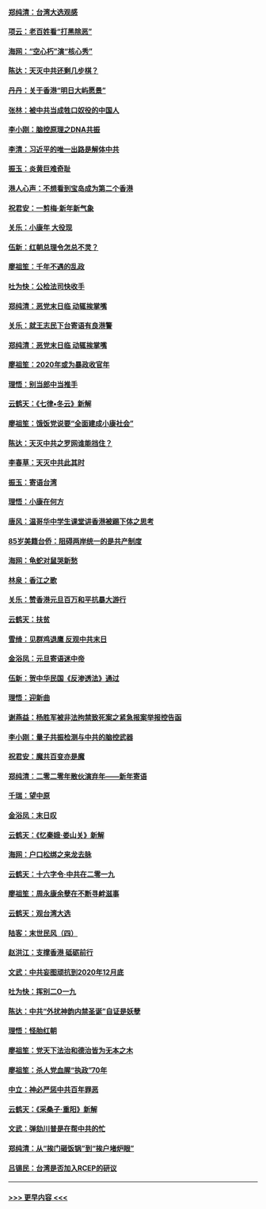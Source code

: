 #### [郑纯清：台湾大选观感](../pages/nsc993/n11786210.md?t=01121202) 
#### [项云：老百姓看“打黑除恶”](../pages/nsc993/n11785398.md?t=01121202) 
#### [海网：“空心朽”演“核心秀”](../pages/nsc993/n11783874.md?t=01121202) 
#### [陈达：天灭中共还剩几步棋？](../pages/nsc993/n11783719.md?t=01121202) 
#### [丹丹：关于香港“明日大屿愿景”](../pages/nsc993/n11783273.md?t=01121202) 
#### [张林：被中共当成牲口奴役的中国人](../pages/nsc993/n11782397.md?t=01121202) 
#### [李小刚：脑控原理之DNA共振](../pages/nsc993/n11780962.md?t=01121202) 
#### [李清：习近平的唯一出路是解体中共](../pages/nsc993/n11780866.md?t=01121202) 
#### [振玉：炎黄巨难奇耻](../pages/nsc993/n11779632.md?t=01121202) 
#### [港人心声：不想看到宝岛成为第二个香港](../pages/nsc993/n11778817.md?t=01121202) 
#### [祝君安：一剪梅‧新年新气象](../pages/nsc993/n11776340.md?t=01121202) 
#### [关乐：小康年 大役现](../pages/nsc993/n11774213.md?t=01121202) 
#### [伍新：红朝总理令怎总不灵？](../pages/nsc993/n11770813.md?t=01121202) 
#### [廖祖笙：千年不遇的乱政](../pages/nsc993/n11770373.md?t=01121202) 
#### [吐为快：公检法司快收手](../pages/nsc993/n11770359.md?t=01121202) 
#### [郑纯清：恶党末日临 动辄挨掌嘴](../pages/nsc993/n11769912.md?t=01121202) 
#### [关乐：就王志民下台寄语有良港警](../pages/nsc993/n11769903.md?t=01121202) 
#### [郑纯清：恶党末日临 动辄挨掌嘴](../pages/nsc993/n11769356.md?t=01121202) 
#### [廖祖笙：2020年或为暴政收官年](../pages/nsc993/n11768216.md?t=01121202) 
#### [理悟：别当郎中当推手](../pages/nsc993/n11768243.md?t=01121202) 
#### [云鹤天：《七律▪冬云》新解](../pages/nsc993/n11768204.md?t=01121202) 
#### [廖祖笙：饿饭党说要“全面建成小康社会”](../pages/nsc993/n11767482.md?t=01121202) 
#### [陈达：天灭中共之罗网谁能挡住？](../pages/nsc993/n11767465.md?t=01121202) 
#### [李春草：天灭中共此其时](../pages/nsc993/n11767452.md?t=01121202) 
#### [振玉：寄语台湾](../pages/nsc993/n11767432.md?t=01121202) 
#### [理悟：小康在何方](../pages/nsc993/n11767394.md?t=01121202) 
#### [唐风：温哥华中学生课堂讲香港被踢下体之思考](../pages/nsc993/n11766848.md?t=01121202) 
#### [85岁美籍台侨：阻碍两岸统一的是共产制度](../pages/nsc993/n11765043.md?t=01121202) 
#### [海网：龟蛇对鼠哭新愁](../pages/nsc993/n11764895.md?t=01121202) 
#### [林泉：香江之歌](../pages/nsc993/n11764415.md?t=01121202) 
#### [关乐：赞香港元旦百万和平抗暴大游行](../pages/nsc993/n11764382.md?t=01121202) 
#### [云鹤天：扶贫](../pages/nsc993/n11764245.md?t=01121202) 
#### [雪绮：见群鸡退鹰  反观中共末日](../pages/nsc993/n11762112.md?t=01121202) 
#### [金浴凤：元旦寄语迷中帝](../pages/nsc993/n11761788.md?t=01121202) 
#### [伍新：贺中华民国《反渗透法》通过](../pages/nsc993/n11761994.md?t=01121202) 
#### [理悟：迎新曲](../pages/nsc993/n11761152.md?t=01121202) 
#### [谢燕益：杨胜军被非法拘禁致死案之紧急报案举报控告函](../pages/nsc993/n11756134.md?t=01121202) 
#### [李小刚：量子共振检测与中共的脑控武器](../pages/nsc993/n11754518.md?t=01121202) 
#### [祝君安：魔共百变亦是魔](../pages/nsc993/n11754469.md?t=01121202) 
#### [郑纯清：二零二零年散伙演弃年——新年寄语](../pages/nsc993/n11754195.md?t=01121202) 
#### [千瑞：望中原](../pages/nsc993/n11754159.md?t=01121202) 
#### [金浴凤：末日叹](../pages/nsc993/n11752359.md?t=01121202) 
#### [云鹤天：《忆秦娥‧娄山关》新解](../pages/nsc993/n11752348.md?t=01121202) 
#### [海网：户口松绑之来龙去脉](../pages/nsc993/n11752328.md?t=01121202) 
#### [云鹤天：十六字令‧中共在二零一九](../pages/nsc993/n11752305.md?t=01121202) 
#### [廖祖笙：周永康余孽在不断寻衅滋事](../pages/nsc993/n11751013.md?t=01121202) 
#### [云鹤天：观台湾大选](../pages/nsc993/n11751007.md?t=01121202) 
#### [陆客：末世民风（四）](../pages/nsc993/n11749203.md?t=01121202) 
#### [赵洪江：支撑香港 砥砺前行](../pages/nsc993/n11748482.md?t=01121202) 
#### [文武：中共妄图顽抗到2020年12月底](../pages/nsc993/n11748446.md?t=01121202) 
#### [吐为快：挥别二O一九](../pages/nsc993/n11748411.md?t=01121202) 
#### [陈达：中共“外扰神韵内禁圣诞”自证是妖孽](../pages/nsc993/n11748226.md?t=01121202) 
#### [理悟：怪胎红朝](../pages/nsc993/n11748206.md?t=01121202) 
#### [廖祖笙：党天下法治和德治皆为无本之木](../pages/nsc993/n11748135.md?t=01121202) 
#### [廖祖笙：杀人党血腥“执政”70年](../pages/nsc993/n11745144.md?t=01121202) 
#### [中立：神必严惩中共百年罪恶](../pages/nsc993/n11744970.md?t=01121202) 
#### [云鹤天：《采桑子‧重阳》新解](../pages/nsc993/n11744948.md?t=01121202) 
#### [文武：弹劾川普是在帮中共的忙](../pages/nsc993/n11744758.md?t=01121202) 
#### [郑纯清：从“挨门砸饭锅”到“挨户堵炉眼”](../pages/nsc993/n11744745.md?t=01121202) 
#### [吕锡民：台湾是否加入RCEP的研议](../pages/nsc993/n11744701.md?t=01121202) 

----
#### [ >>> 更早内容 <<< ](../indexes/nsc993-earlier.md)
